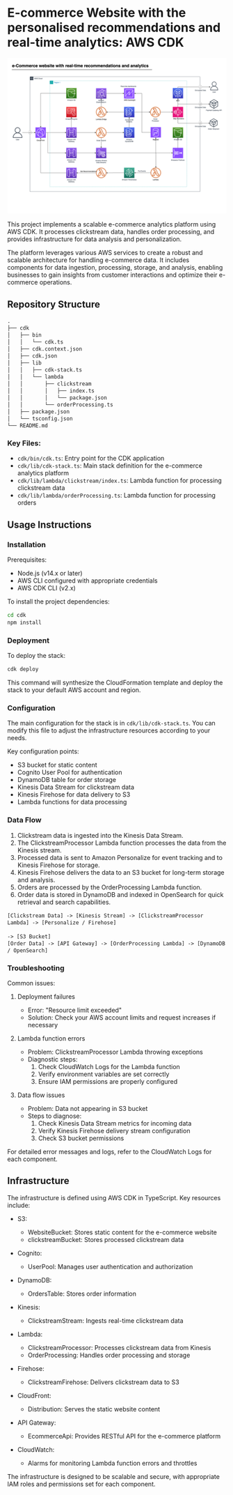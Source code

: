 # E-commerce Website with the personalised recommendations and real-time analytics: AWS CDK

![alt text](e-Commerce_Website_Architecture_clean.drawio.png)

This project implements a scalable e-commerce analytics platform using AWS CDK. It processes clickstream data, handles order processing, and provides infrastructure for data analysis and personalization.

The platform leverages various AWS services to create a robust and scalable architecture for handling e-commerce data. It includes components for data ingestion, processing, storage, and analysis, enabling businesses to gain insights from customer interactions and optimize their e-commerce operations.

## Repository Structure

```
.
├── cdk
│   ├── bin
│   │   └── cdk.ts
│   ├── cdk.context.json
│   ├── cdk.json
│   ├── lib
│   │   ├── cdk-stack.ts
│   │   └── lambda
│   │       ├── clickstream
│   │       │   ├── index.ts
│   │       │   └── package.json
│   │       └── orderProcessing.ts
│   ├── package.json
│   └── tsconfig.json
└── README.md
```

### Key Files:
- `cdk/bin/cdk.ts`: Entry point for the CDK application
- `cdk/lib/cdk-stack.ts`: Main stack definition for the e-commerce analytics platform
- `cdk/lib/lambda/clickstream/index.ts`: Lambda function for processing clickstream data
- `cdk/lib/lambda/orderProcessing.ts`: Lambda function for processing orders

## Usage Instructions

### Installation

Prerequisites:
- Node.js (v14.x or later)
- AWS CLI configured with appropriate credentials
- AWS CDK CLI (v2.x)

To install the project dependencies:

```bash
cd cdk
npm install
```

### Deployment

To deploy the stack:

```bash
cdk deploy
```

This command will synthesize the CloudFormation template and deploy the stack to your default AWS account and region.

### Configuration

The main configuration for the stack is in `cdk/lib/cdk-stack.ts`. You can modify this file to adjust the infrastructure resources according to your needs.

Key configuration points:
- S3 bucket for static content
- Cognito User Pool for authentication
- DynamoDB table for order storage
- Kinesis Data Stream for clickstream data
- Kinesis Firehose for data delivery to S3
- Lambda functions for data processing

### Data Flow

1. Clickstream data is ingested into the Kinesis Data Stream.
2. The ClickstreamProcessor Lambda function processes the data from the Kinesis stream.
3. Processed data is sent to Amazon Personalize for event tracking and to Kinesis Firehose for storage.
4. Kinesis Firehose delivers the data to an S3 bucket for long-term storage and analysis.
5. Orders are processed by the OrderProcessing Lambda function.
6. Order data is stored in DynamoDB and indexed in OpenSearch for quick retrieval and search capabilities.

```
[Clickstream Data] -> [Kinesis Stream] -> [ClickstreamProcessor Lambda] -> [Personalize / Firehose]
                                                                        -> [S3 Bucket]
[Order Data] -> [API Gateway] -> [OrderProcessing Lambda] -> [DynamoDB / OpenSearch]
```

### Troubleshooting

Common issues:
1. Deployment failures
   - Error: "Resource limit exceeded"
   - Solution: Check your AWS account limits and request increases if necessary

2. Lambda function errors
   - Problem: ClickstreamProcessor Lambda throwing exceptions
   - Diagnostic steps:
     1. Check CloudWatch Logs for the Lambda function
     2. Verify environment variables are set correctly
     3. Ensure IAM permissions are properly configured

3. Data flow issues
   - Problem: Data not appearing in S3 bucket
   - Steps to diagnose:
     1. Check Kinesis Data Stream metrics for incoming data
     2. Verify Kinesis Firehose delivery stream configuration
     3. Check S3 bucket permissions

For detailed error messages and logs, refer to the CloudWatch Logs for each component.

## Infrastructure

The infrastructure is defined using AWS CDK in TypeScript. Key resources include:

- S3:
  - WebsiteBucket: Stores static content for the e-commerce website
  - clickstreamBucket: Stores processed clickstream data

- Cognito:
  - UserPool: Manages user authentication and authorization

- DynamoDB:
  - OrdersTable: Stores order information

- Kinesis:
  - ClickstreamStream: Ingests real-time clickstream data

- Lambda:
  - ClickstreamProcessor: Processes clickstream data from Kinesis
  - OrderProcessing: Handles order processing and storage

- Firehose:
  - ClickstreamFirehose: Delivers clickstream data to S3

- CloudFront:
  - Distribution: Serves the static website content

- API Gateway:
  - EcommerceApi: Provides RESTful API for the e-commerce platform

- CloudWatch:
  - Alarms for monitoring Lambda function errors and throttles

The infrastructure is designed to be scalable and secure, with appropriate IAM roles and permissions set for each component.